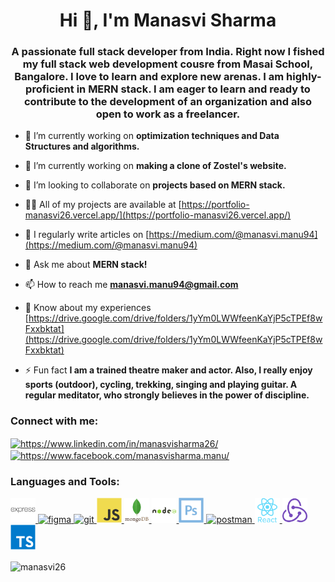 <h1 align="center">Hi 👋, I'm Manasvi Sharma</h1>
<h3 align="center">A passionate full stack developer from India. Right now I fished my full stack web development cousre from Masai School, Bangalore. I love to learn and explore new arenas. I am highly-proficient in MERN stack. I am eager to learn and ready to contribute to the development of an organization and also open to work as a freelancer.</h3>

- 🔭 I’m currently working on **optimization techniques and Data Structures and algorithms.**

- 🌱 I’m currently working on **making a clone of Zostel's website.**

- 👯 I’m looking to collaborate on **projects based on MERN stack.**

- 👨‍💻 All of my projects are available at [https://portfolio-manasvi26.vercel.app/](https://portfolio-manasvi26.vercel.app/)

- 📝 I regularly write articles on [https://medium.com/@manasvi.manu94](https://medium.com/@manasvi.manu94)

- 💬 Ask me about **MERN stack!**

- 📫 How to reach me **manasvi.manu94@gmail.com**

- 📄 Know about my experiences [https://drive.google.com/drive/folders/1yYm0LWWfeenKaYjP5cTPEf8wFxxbktat](https://drive.google.com/drive/folders/1yYm0LWWfeenKaYjP5cTPEf8wFxxbktat)

- ⚡ Fun fact **I am a trained theatre maker and actor. Also, I really enjoy sports (outdoor), cycling, trekking, singing and playing guitar. A regular meditator, who strongly believes in the power of discipline.**

<h3 align="left">Connect with me:</h3>
<p align="left">
<a href="https://linkedin.com/in/https://www.linkedin.com/in/manasvisharma26/" target="blank"><img align="center" src="https://raw.githubusercontent.com/rahuldkjain/github-profile-readme-generator/master/src/images/icons/Social/linked-in-alt.svg" alt="https://www.linkedin.com/in/manasvisharma26/" height="30" width="40" /></a>
<a href="https://fb.com/https://www.facebook.com/manasvisharma.manu/" target="blank"><img align="center" src="https://raw.githubusercontent.com/rahuldkjain/github-profile-readme-generator/master/src/images/icons/Social/facebook.svg" alt="https://www.facebook.com/manasvisharma.manu/" height="30" width="40" /></a>
</p>

<h3 align="left">Languages and Tools:</h3>
<p align="left"> <a href="https://expressjs.com" target="_blank" rel="noreferrer"> <img src="https://raw.githubusercontent.com/devicons/devicon/master/icons/express/express-original-wordmark.svg" alt="express" width="40" height="40"/> </a> <a href="https://www.figma.com/" target="_blank" rel="noreferrer"> <img src="https://www.vectorlogo.zone/logos/figma/figma-icon.svg" alt="figma" width="40" height="40"/> </a> <a href="https://git-scm.com/" target="_blank" rel="noreferrer"> <img src="https://www.vectorlogo.zone/logos/git-scm/git-scm-icon.svg" alt="git" width="40" height="40"/> </a> <a href="https://developer.mozilla.org/en-US/docs/Web/JavaScript" target="_blank" rel="noreferrer"> <img src="https://raw.githubusercontent.com/devicons/devicon/master/icons/javascript/javascript-original.svg" alt="javascript" width="40" height="40"/> </a> <a href="https://www.mongodb.com/" target="_blank" rel="noreferrer"> <img src="https://raw.githubusercontent.com/devicons/devicon/master/icons/mongodb/mongodb-original-wordmark.svg" alt="mongodb" width="40" height="40"/> </a> <a href="https://nodejs.org" target="_blank" rel="noreferrer"> <img src="https://raw.githubusercontent.com/devicons/devicon/master/icons/nodejs/nodejs-original-wordmark.svg" alt="nodejs" width="40" height="40"/> </a> <a href="https://www.photoshop.com/en" target="_blank" rel="noreferrer"> <img src="https://raw.githubusercontent.com/devicons/devicon/master/icons/photoshop/photoshop-line.svg" alt="photoshop" width="40" height="40"/> </a> <a href="https://postman.com" target="_blank" rel="noreferrer"> <img src="https://www.vectorlogo.zone/logos/getpostman/getpostman-icon.svg" alt="postman" width="40" height="40"/> </a> <a href="https://reactjs.org/" target="_blank" rel="noreferrer"> <img src="https://raw.githubusercontent.com/devicons/devicon/master/icons/react/react-original-wordmark.svg" alt="react" width="40" height="40"/> </a> <a href="https://redux.js.org" target="_blank" rel="noreferrer"> <img src="https://raw.githubusercontent.com/devicons/devicon/master/icons/redux/redux-original.svg" alt="redux" width="40" height="40"/> </a> <a href="https://www.typescriptlang.org/" target="_blank" rel="noreferrer"> <img src="https://raw.githubusercontent.com/devicons/devicon/master/icons/typescript/typescript-original.svg" alt="typescript" width="40" height="40"/> </a> </p>

<p><img align="center" src="https://github-readme-stats.vercel.app/api/top-langs?username=manasvi26&show_icons=true&locale=en&layout=compact" alt="manasvi26" /></p>

